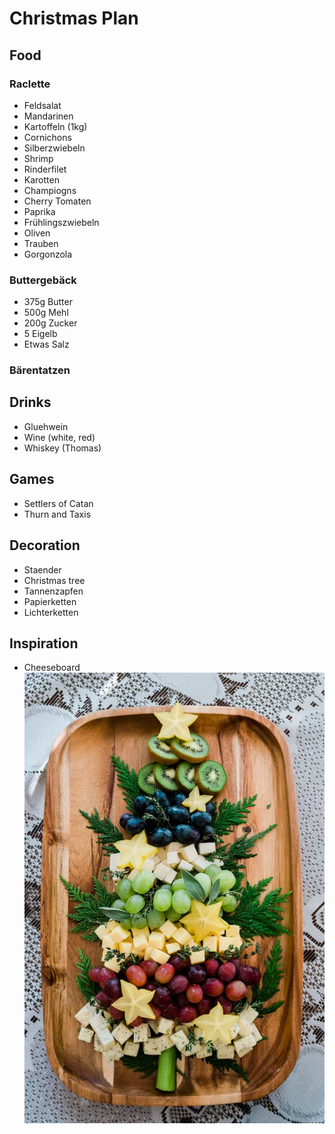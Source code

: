# Christmas Plan




## Food
### Raclette
- Feldsalat
- Mandarinen
- Kartoffeln (1kg)
- Cornichons
- Silberzwiebeln
- Shrimp
- Rinderfilet
- Karotten
- Champiogns
- Cherry Tomaten
- Paprika
- Frühlingszwiebeln
- Oliven
- Trauben
- Gorgonzola

### Buttergebäck
- 375g Butter
- 500g Mehl
- 200g Zucker
- 5 Eigelb
- Etwas Salz
### Bärentatzen



## Drinks
- Gluehwein
- Wine (white, red)
- Whiskey (Thomas)

## Games
- Settlers of Catan
- Thurn and Taxis

## Decoration
- Staender
- Christmas tree
- Tannenzapfen
- Papierketten
- Lichterketten


## Inspiration


- Cheeseboard ![](images/cheeseboard.jpg)